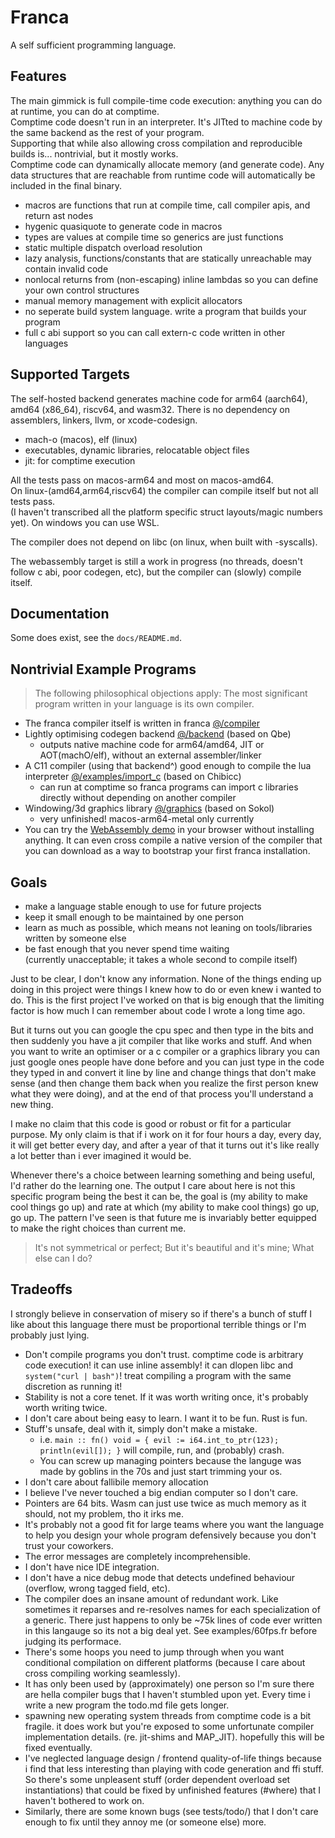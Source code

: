 # Franca

A self sufficient programming language.  

## Features

The main gimmick is full compile-time code execution: anything you can do at runtime, you can do at comptime.  
Comptime code doesn't run in an interpreter. It's JITted to machine code by the same backend as the rest of your program.  
Supporting that while also allowing cross compilation and reproducible builds is... nontrivial, but it mostly works.  
Comptime code can dynamically allocate memory (and generate code). Any data structures that are reachable from 
runtime code will automatically be included in the final binary. 

- macros are functions that run at compile time, call compiler apis, and return ast nodes
- hygenic quasiquote to generate code in macros
- types are values at compile time so generics are just functions 
- static multiple dispatch overload resolution
- lazy analysis, functions/constants that are statically unreachable may contain invalid code 
- nonlocal returns from (non-escaping) inline lambdas so you can define your own control structures
- manual memory management with explicit allocators 
- no seperate build system language. write a program that builds your program
- full c abi support so you can call extern-c code written in other languages

## Supported Targets

The self-hosted backend generates machine code for arm64 (aarch64), amd64 (x86_64), riscv64, and wasm32. 
There is no dependency on assemblers, linkers, llvm, or xcode-codesign. 

- mach-o (macos), elf (linux)
- executables, dynamic libraries, relocatable object files
- jit: for comptime execution 

All the tests pass on macos-arm64 and most on macos-amd64.  
On linux-(amd64,arm64,riscv64) the compiler can compile itself but not all tests pass.  
(I haven't transcribed all the platform specific struct layouts/magic numbers yet). 
On windows you can use WSL. 

The compiler does not depend on libc (on linux, when built with -syscalls). 

The webassembly target is still a work in progress (no threads, doesn't follow c abi, poor codegen, etc), 
but the compiler can (slowly) compile itself. 

## Documentation

Some does exist, see the `docs/README.md`.

## Nontrivial Example Programs

> The following philosophical objections apply: The most significant program written in your language is its own compiler.

- The franca compiler itself is written in franca [@/compiler](./compiler)
- Lightly optimising codegen backend [@/backend](./backend) (based on Qbe)
  - outputs native machine code for arm64/amd64, JIT or AOT(machO/elf), without an external assembler/linker
- A C11 compiler (using that backend^) good enough to compile the lua interpreter [@/examples/import_c](./examples/import_c) (based on Chibicc)
  - can run at comptime so franca programs can import c libraries directly without depending on another compiler
- Windowing/3d graphics library [@/graphics](./graphics) (based on Sokol)
  - very unfinished! macos-arm64-metal only currently
- You can try the [WebAssembly demo](https://franca.lukegrahamlandry.ca) in your browser without installing anything. 
  It can even cross compile a native version of the compiler that you can download as a way to bootstrap your first franca installation. 

## Goals

- make a language stable enough to use for future projects
- keep it small enough to be maintained by one person
- learn as much as possible, which means not leaning on tools/libraries written by someone else
- be fast enough that you never spend time waiting  
  (currently unacceptable; it takes a whole second to compile itself)

Just to be clear, I don't know any information. None of the things ending up doing in this project were things I knew how to do or even knew i wanted to do. 
This is the first project I've worked on that is big enough that the limiting factor is how much I can remember about code I wrote a long time ago. 

But it turns out you can google the cpu spec and then type in the bits and then suddenly you have a jit compiler that like works and stuff. 
And when you want to write an optimiser or a c compiler or a graphics library you can just google ones people have done before 
and you can just type in the code they typed in and convert it line by line and change things that don't make sense 
(and then change them back when you realize the first person knew what they were doing), 
and at the end of that process you'll understand a new thing. 

I make no claim that this code is good or robust or fit for a particular purpose. 
My only claim is that if i work on it for four hours a day, every day, it will get better every day, 
and after a year of that it turns out it's like really a lot better than i ever imagined it would be. 

Whenever there's a choice between learning something and being useful, I'd rather do the learning one. 
The output I care about here is not this specific program being the best it can be, 
the goal is (my ability to make cool things go up) and rate at which (my ability to make cool things) go up, go up. 
The pattern I've seen is that future me is invariably better equipped to make the right choices than current me. 

> It's not symmetrical or perfect; But it's beautiful and it's mine; What else can I do?

## Tradeoffs

I strongly believe in conservation of misery so if there's a bunch of stuff I like about this language
there must be proportional terrible things or I'm probably just lying.

- Don't compile programs you don't trust. comptime code is arbitrary code execution!
  it can use inline assembly! it can dlopen libc and `system("curl | bash")`!
  treat compiling a program with the same discretion as running it!
- Stability is not a core tenet. If it was worth writing once, it's probably worth writing twice.
- I don't care about being easy to learn. I want it to be fun. Rust is fun.
- Stuff's unsafe, deal with it, simply don't make a mistake. 
  - i.e. `main :: fn() void = { evil := i64.int_to_ptr(123); println(evil[]); }` will compile, run, and (probably) crash.
  - You can screw up managing pointers because the languge was made by goblins in the 70s and just start trimming your os.
- I don't care about fallibile memory allocation
- I believe I've never touched a big endian computer so I don't care.
- Pointers are 64 bits. Wasm can just use twice as much memory as it should, not my problem, tho it irks me.
- It's probably not a good fit for large teams where you want the language to help you design your whole program defensively because you don't trust your coworkers.
- The error messages are completely incomprehensible.
- I don't have nice IDE integration.
- I don't have a nice debug mode that detects undefined behaviour (overflow, wrong tagged field, etc).
- The compiler does an insane amount of redundant work.
  Like sometimes it reparses and re-resolves names for each specialization of a generic.
  There just happens to only be ~75k lines of code ever written in this langauge so its not a big deal yet.
  See examples/60fps.fr before judging its performace.
- There's some hoops you need to jump through when you want conditional compilation on different platforms 
  (because I care about cross compiling working seamlessly). 
- It has only been used by (approximately) one person so I'm sure there are hella compiler bugs that I haven't stumbled upon yet. 
  Every time i write a new program the todo.md file gets longer. 
- spawning new operating system threads from comptime code is a bit fragile. 
  it does work but you're exposed to some unfortunate compiler implementation details. 
  (re. jit-shims and MAP_JIT). hopefully this will be fixed eventually. 
- I've neglected language design / frontend quality-of-life things 
  because i find that less interesting than playing with code generation and ffi stuff. 
  So there's some unpleasent stuff (order dependent overload set instantiations) 
  that could be fixed by unfinished features (#where) that I haven't bothered to work on. 
- Similarly, there are some known bugs (see tests/todo/) that I don't care enough to fix until they annoy me (or someone else) more. 
